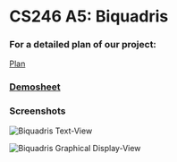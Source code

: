 # CS246 A5: Biquadris

### For a detailed plan of our project:
[Plan](./Plan.pdf)

### [Demosheet](./demo-sheet.pdf)

### Screenshots

![Biquadris Text-View](https://github.com/kimiashaban/Biquadris/blob/master/Screen%20Shot%202020-05-15%20at%205.11.54%20PM.png)



![Biquadris Graphical Display-View](https://github.com/kimiashaban/Biquadris/blob/master/Screen%20Shot%202020-05-15%20at%205.12.00%20PM.png)

